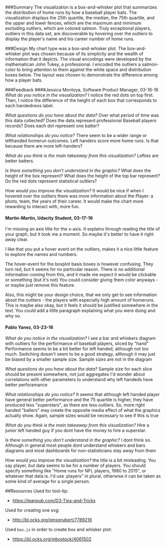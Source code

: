 ###Summary
The visualization is a box-and-whisker plot that summarizes the distribution of home runs by how a baseball player bats. The visualization displays the 25th quartile, the median, the 75th quartile, and the upper and lower fences, which are the maximum and minimum excluding outliers, which are colored salmon. Truly exceptional players, outliers in this data set, are discoverable by hovering over the outliers to display the player's name and his career number of home runs.   

###Design
My chart type was a box-and-whisker plot.  The box-and-whisker plot was chosen because of its simplicity and the wealth of information that it depicts.  The visual encodings were developed by the mathematican John Tukey, a professional.  I encoded the outliers a salmon-color to bring attention to them against the white space and distribution boxes below.  The layout was chosen to demonstrate the difference among how a player bats.

###Feedback
####Jessica Montoya, Software Product Manager, 03-16-16
*What do you notice in the visualization?*
I notice the red dots on top first. Then, I notice the difference of the height of each box that corresponds to each handedness label. 

*What questions do you have about the data?*
Over what period of time was this data collected? Does the data represent professional Baseball players records? Does each dot represent one batter?

*What relationships do you notice?*
There seem to be a wider range or lefthanded homerun outcomes. Left handers score more home runs. Is that because there are more left-handers? 

*What do you think is the main takeaway from this visualization?*
Lefties are better batters.

*Is there something you don’t understand in the graphic?*
What does the height of the box represent? What does the height of the top bar represent? Do the red dots represent statistical outliers?

*How would you improve the visualization?*
It would be nice if when I hovered over the outliers there was more information about the Player: a photo, team, the years of their career. It would make the chart more rewarding to interact with, more fun.  

#### Martin-Martin, Udacity Student, 03-17-16
I'm missing an axis title for the x-axis. It explains through reading the title of your graph, but it took me a moment. So maybe it's better to have it right away clear.

I like that you put a hover event on the outliers, makes it a nice little feature to explore the names and numbers.

The hover-event for the boxplot basis boxes is however confusing. They turn red, but it seems for no particular reason. There is no additional information coming from this, and it made me expect it would be clickable or something (but it's not)
You could consider giving them color anyways - or maybe just remove this feature.

Also, this might be your design choice, that we only get to see information about the outliers - the players with especially high amount of homeruns.
This is maybe also okay, but it feels it should be justified somewhere in the text. You could add a little paragraph explaining what you were doing and why so.

#### Pablo Yanez, 03-23-16
*What do you notice in the visualization?*
I see a bar and whiskers diagram with outliers for the performance of  baseball players, sliced by "hand"
Performance seems to be a bit better for left handed, although not too much. Switching doesn't seem to be a good strategy, although it may just be biased by a smaller sample size. Sample sizes are not in the diagram

*What questions do you have about the data?* 
Sample size for each slice should be present somewhere, not just aggregates
I'd wonder about correlations with other parameters to understand why left handeds have better perforamance

*What relationships do you notice?*
It seems that although left handed player have general better performance and the 75 quartile is higher, they have produced less "superstars", as there are less outliers. So, more right handed "ballers" may create the opposite media effect of what the graphics actually show. Again, sample sizes would be necessary to see if this is true

*What do you think is the main takeaway from this visualization?*
Hire a junior left handed guy if you dont have the money to hire a superstar.

*Is there something you don’t understand in the graphic?*
I dont think so. Although in general most people dont understand whiskers and bars diagrams and most dashboards for non-statisticians stay away from them

*How would you improve the visualization?*
the title is a bit misleading. You say player, but data seems to be for a number of players. You should specify something like "Home runs for NFL players, 1980 to 2015", or whatever that data is. I'd use :players" in plural, otherwise it can be taken as some kind of average for a single person.

##Resources
Used for tool-tip:  

+ https://leanpub.com/D3-Tips-and-Tricks

Used for creating one svg:

+ http://bl.ocks.org/jensgrubert/7789216

Used `box.js` in order to create box and whisker plot:

+ https://bl.ocks.org/mbostock/4061502